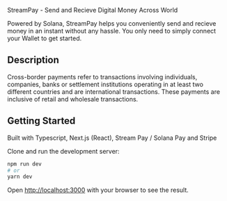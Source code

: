 StreamPay - Send and Recieve Digital Money Across World

Powered by Solana, StreamPay helps you conveniently send and recieve money in an instant without any hassle. You only need to simply connect your Wallet to get started.

## Description
Cross-border payments refer to transactions involving individuals, companies, banks or settlement institutions operating in at least two different countries and are international transactions. These payments are inclusive of retail and wholesale transactions.

## Getting Started
Built with Typescript, Next.js (React), Stream Pay / Solana Pay and Stripe 

Clone and run the development server:

```bash
npm run dev
# or
yarn dev
```

Open [http://localhost:3000](http://localhost:3000) with your browser to see the result.


